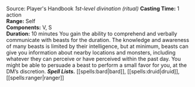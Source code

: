 Source: Player's Handbook
*1st-level divination (ritual)*
**Casting Time:** 1 action  
**Range:** Self  
**Components:** V, S  
**Duration:** 10 minutes
You gain the ability to comprehend and verbally communicate with beasts for the duration. The knowledge and awareness of many beasts is limited by their intelligence, but at minimum, beasts can give you information about nearby locations and monsters, including whatever they can perceive or have perceived within the past day. You might be able to persuade a beast to perform a small favor for you, at the DM’s discretion.
***Spell Lists.*** [[spells:bard|bard]], [[spells:druid|druid]], [[spells:ranger|ranger]]
